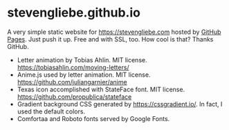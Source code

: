 # stevengliebe.github.io
A very simple static website for https://stevengliebe.com hosted by [GitHub Pages](https://pages.github.com/). Just push it up. Free and with SSL, too. How cool is that? Thanks GitHub.

* Letter animation by Tobias Ahlin. MIT license. https://tobiasahlin.com/moving-letters/
* Anime.js used by letter animation. MIT license. https://github.com/juliangarnier/anime
* Texas icon accomplished with StateFace font. MIT license. https://github.com/propublica/stateface
* Gradient background CSS generated by https://cssgradient.io/. In fact, I used the default colors.
* Comfortaa and Roboto fonts served by Google Fonts.
